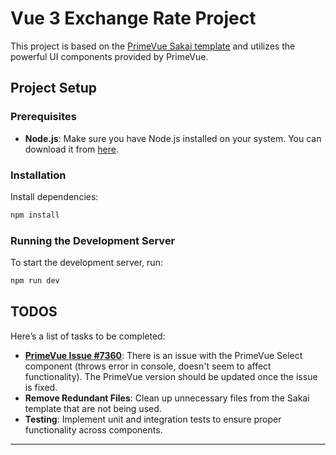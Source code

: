 # Vue 3 Exchange Rate Project

This project is based on the [PrimeVue Sakai template](https://sakai.primevue.org/documentation) and utilizes the powerful UI components provided by PrimeVue.

## Project Setup

### Prerequisites
- **Node.js**: Make sure you have Node.js installed on your system. You can download it from [here](https://nodejs.org/).

### Installation

Install dependencies:
```bash
npm install
```

### Running the Development Server

To start the development server, run:

```bash
npm run dev
```

## TODOS

Here’s a list of tasks to be completed:

- **[PrimeVue Issue #7360](https://github.com/primefaces/primevue/issues/7360)**: There is an issue with the PrimeVue Select component (throws error in console, doesn't seem to affect functionality). The PrimeVue version should be updated once the issue is fixed.
- **Remove Redundant Files**: Clean up unnecessary files from the Sakai template that are not being used.
- **Testing**: Implement unit and integration tests to ensure proper functionality across components.

---